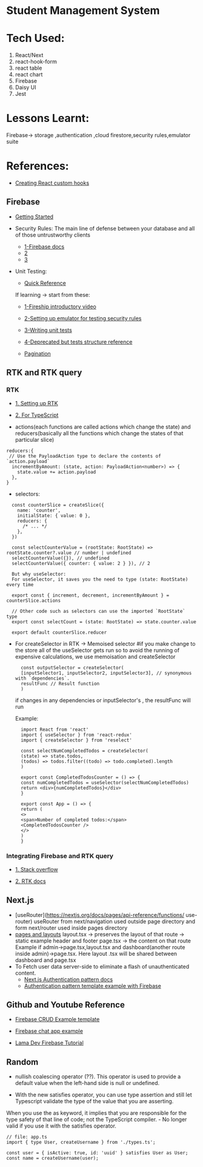 # Student Management System

# Tech Used:

1. React/Next
2. react-hook-form
3. react table
4. react chart
5. Firebase
6. Daisy UI
7. Jest

# Lessons Learnt:

Firebase-> storage ,authentication ,cloud firestore,security rules,emulator suite

# References:

- [Creating React custom hooks](https://react.dev/learn/reusing-logic-with-custom-hooks)

## Firebase

- [Getting Started](https://firebase.google.com/docs/)

- Security Rules: The main line of defense between your database and all of those untrustworthy clients

  - [1-Firebase docs](https://firebase.google.com/docs/rules/basics)
  - [2](https://www.youtube.com/watch?v=TglPc74M3DM)
  - [3](https://www.youtube.com/watch?v=b7PUm7LmAOw)

- Unit Testing:

  - [Quick Reference](https://github.com/firebase/quickstart-testing)

  If learning -> start from these:

  - [1-Fireship introductory video](https://www.youtube.com/watch?v=Rx4pVS1vPGY)
  - [2-Setting up emulator for testing security rules](https://firebase.google.com/docs/rules/emulator-suite)
  - [3-Writing unit tests](https://firebase.google.com/docs/rules/unit-tests)
  - [4-Deprecated but tests structure reference](https://github.com/akauppi/firebase-jest-testing/blob/master/package/Writing%20tests.md#testing-security-rules)

  - [Pagination](https://www.youtube.com/watch?v=Lz8MJ9VzXZ8)

## RTK and RTK query

### RTK

- [1. Setting up RTK](https://redux-toolkit.js.org/usage/nextjs)
- [2. For TypeScript](https://redux-toolkit.js.org/tutorials/typescript#define-typed-hooks)

- actions(each functions are called actions which change the state) and reducers(basically all the functions which change the states of that particular slice)

```
reducers:{
 // Use the PayloadAction type to declare the contents of `action.payload`
  incrementByAmount: (state, action: PayloadAction<number>) => {
    state.value += action.payload
  },
}
```

- selectors:

```
  const counterSlice = createSlice({
    name: 'counter',
    initialState: { value: 0 },
    reducers: {
      /* ... */
    },
  })

  const selectCounterValue = (rootState: RootState) => rootState.counter?.value // number | undefined
  selectCounterValue({}), // undefined
  selectCounterValue({ counter: { value: 2 } }), // 2

  But why useSelector:
  For useSelector, it saves you the need to type (state: RootState) every time

  export const { increment, decrement, incrementByAmount } = counterSlice.actions

  // Other code such as selectors can use the imported `RootState` type
  export const selectCount = (state: RootState) => state.counter.value

  export default counterSlice.reducer

```

- For createSelector in RTK -> Memoised selector
  #if you make change to the store all of the useSelector gets run so to avoid the running of expensive calculations, we use memoisation and createSelector

  ```
    const outputSelector = createSelector(
    [inputSelector1, inputSelector2, inputSelector3], // synonymous with `dependencies`.
    resultFunc // Result function
    )
  ```

  if changes in any dependencies or inputSelector's , the resultFunc will run

  Example:

  ```
    import React from 'react'
    import { useSelector } from 'react-redux'
    import { createSelector } from 'reselect'

    const selectNumCompletedTodos = createSelector(
    (state) => state.todos,
    (todos) => todos.filter((todo) => todo.completed).length
    )

    export const CompletedTodosCounter = () => {
    const numCompletedTodos = useSelector(selectNumCompletedTodos)
    return <div>{numCompletedTodos}</div>
    }

    export const App = () => {
    return (
    <>
    <span>Number of completed todos:</span>
    <CompletedTodosCounter />
    </>
    )
    }

  ```

### Integrating Firebase and RTK query

- [1. Stack overflow](https://stackoverflow.com/questions/71587312/is-it-possible-to-use-firebase-query-with-redux-toolkit-or-rtk-query-in-react)

- [2. RTK docs](https://redux-toolkit.js.org/rtk-query/usage/customizing-queries#implementing-a-queryfn)

## Next.js

- [useRouter](https://nextjs.org/docs/pages/api-reference/functions/ use-router)
  useRouter from next/navigation used outside page directory and form next/router used inside pages directory
- [pages and layouts](https://nextjs.org/docs/app/building-your-application/routing/pages-and-layouts)
  layout.tsx -> preserves the layout of that route -> static example header and footer
  page.tsx -> the content on that route
  Example if admin->page.tsx,layout.tsx and dashboard(another route inside admin)->page.tsx. Here layout .tsx will be shared between dashboard and page.tsx
- To Fetch user data server-side to eliminate a flash of unauthenticated content.
  - [Next.js Authentication pattern docs](https://nextjs.org/docs/pages/building-your-application/routing/authenticating)
  - [Authentication pattern template example with Firebase](https://github.com/vercel/next.js/tree/canary/examples/with-firebase)

## Github and Youtube Reference

- [Firebase CRUD Example template](https://github.com/umeshmk/rp-react-firebase-crud/tree/main)

- [Firebase chat app example](https://github.com/NaveenDanj/pico)

- [Lama Dev Firebase Tutorial](https://www.youtube.com/watch?v=D9W7AFeJ3kk)

## Random

- nullish coalescing operator (??). This operator is used to provide a default value when the left-hand side is null or undefined.

- With the new satisfies operator, you can use type assertion and still let Typescript validate the type of the value that you are asserting.

When you use the as keyword, it implies that you are responsible for the type safety of that line of code; not the TypeScript compiler. - No longer valid if you use it with the satisfies operator.

```
// file: app.ts
import { type User, createUsername } from './types.ts';

const user = { isActive: true, id: 'uuid' } satisfies User as User;
const name = createUsername(user);

```
